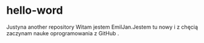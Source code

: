 # hello-word
Justyna another repository
Witam jestem EmilJan.Jestem tu nowy i z chęcią  zaczynam nauke oprogramowania z GitHub . 
